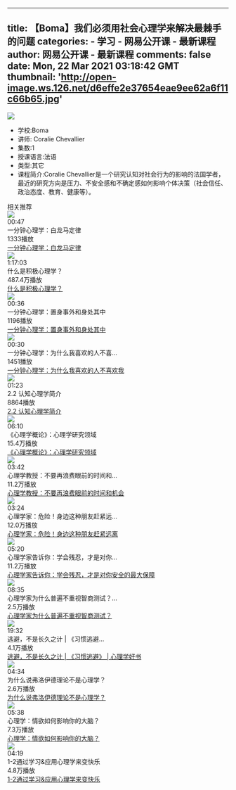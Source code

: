 
---
title: 【Boma】我们必须用社会心理学来解决最棘手的问题
categories: 
    - 学习
    - 网易公开课 - 最新课程
author: 网易公开课 - 最新课程
comments: false
date: Mon, 22 Mar 2021 03:18:42 GMT
thumbnail: 'http://open-image.ws.126.net/d6effe2e37654eae9ee62a6f11c66b65.jpg'
---

<div>   
<div class="i-container" data-v-7c950774 data-v-13cdc7c7><div class="i-container__img" data-v-7c950774><img src="http://open-image.ws.126.net/d6effe2e37654eae9ee62a6f11c66b65.jpg" referrerpolicy="no-referrer"></div>  <ul data-v-7c950774><li class="i-container__item" data-v-7c950774><span data-v-7c950774>学校:</span>Boma</li> <li class="i-container__item" data-v-7c950774><span data-v-7c950774>讲师:</span> Coralie Chevallier</li> <li class="i-container__item" data-v-7c950774><span data-v-7c950774>集数:</span>1</li> <li class="i-container__item" data-v-7c950774><span data-v-7c950774>授课语言:</span>法语</li> <li class="i-container__item" data-v-7c950774><span data-v-7c950774>类型:</span>其它</li> <li class="i-container__desc" data-v-7c950774><span data-v-7c950774>课程简介:</span>Coralie Chevallier是一个研究认知对社会行为的影响的法国学者，最近的研究方向是压力、不安全感和不确定感如何影响个体决策（社会信任、政治态度、教育、健康等）。</li></ul> <div class="recommend-block" data-v-7c950774><div class="title" data-v-7c950774>相关推荐</div> <div class="course-list recommend-item" data-v-8ea4e40c data-v-7c950774><div data-v-8ea4e40c><div class="course-content" data-v-db421970 data-v-8ea4e40c><div class="course-left" data-v-db421970><div class="course-img" data-v-db421970><img src="http://videoimg.ws.126.net/cover/20210302/s5Ltv8jW6_cover.jpg?imageView&thumbnail=224y126&quality=95" loading="lazy" data-v-db421970 referrerpolicy="no-referrer"></div> <div class="course-time" data-v-db421970>00:47</div></div> <div class="course-right" data-v-db421970><div title="一分钟心理学：白龙马定律" class="course-title" data-v-db421970>一分钟心理学：白龙马定律</div> <div class="course-count" data-v-db421970>1333播放</div></div> <div class="course-link" data-v-db421970><a href="http://open.163.com/newview/movie/free?pid=SG4CTOTLU&mid=KG4CTOTMN" title="一分钟心理学：白龙马定律">一分钟心理学：白龙马定律</a></div></div></div><div data-v-8ea4e40c><div class="course-content" data-v-db421970 data-v-8ea4e40c><div class="course-left" data-v-db421970><div class="course-img" data-v-db421970><img src="http://open-image.ws.126.net/a5954850efaf429189dd8247a999be22.jpg?imageView&thumbnail=224y126&quality=95" loading="lazy" data-v-db421970 referrerpolicy="no-referrer"></div> <div class="course-time" data-v-db421970>1:17:03</div></div> <div class="course-right" data-v-db421970><div title="什么是积极心理学？ " class="course-title" data-v-db421970>什么是积极心理学？ </div> <div class="course-count" data-v-db421970>487.4万播放</div></div> <div class="course-link" data-v-db421970><a href="http://open.163.com/newview/movie/free?pid=M6HV755O6&mid=M6HV8DF19" title="什么是积极心理学？ ">什么是积极心理学？ </a></div></div></div><div data-v-8ea4e40c><div class="course-content" data-v-db421970 data-v-8ea4e40c><div class="course-left" data-v-db421970><div class="course-img" data-v-db421970><img src="http://videoimg.ws.126.net/cover/20210302/RVxeuzvT8_cover.jpg?imageView&thumbnail=224y126&quality=95" loading="lazy" data-v-db421970 referrerpolicy="no-referrer"></div> <div class="course-time" data-v-db421970>00:36</div></div> <div class="course-right" data-v-db421970><div title="一分钟心理学：置身事外和身处其中" class="course-title" data-v-db421970>一分钟心理学：置身事外和身处其中</div> <div class="course-count" data-v-db421970>1196播放</div></div> <div class="course-link" data-v-db421970><a href="http://open.163.com/newview/movie/free?pid=TG4CTQ9VS&mid=OG4CTQA0G" title="一分钟心理学：置身事外和身处其中">一分钟心理学：置身事外和身处其中</a></div></div></div><div data-v-8ea4e40c><div class="course-content" data-v-db421970 data-v-8ea4e40c><div class="course-left" data-v-db421970><div class="course-img" data-v-db421970><img src="http://videoimg.ws.126.net/cover/20210302/XApD3yqfc_cover.jpg?imageView&thumbnail=224y126&quality=95" loading="lazy" data-v-db421970 referrerpolicy="no-referrer"></div> <div class="course-time" data-v-db421970>00:30</div></div> <div class="course-right" data-v-db421970><div title="一分钟心理学：为什么我喜欢的人不喜欢我" class="course-title" data-v-db421970>一分钟心理学：为什么我喜欢的人不喜...</div> <div class="course-count" data-v-db421970>1451播放</div></div> <div class="course-link" data-v-db421970><a href="http://open.163.com/newview/movie/free?pid=KG4CTPUR8&mid=WG4CTPURU" title="一分钟心理学：为什么我喜欢的人不喜欢我">一分钟心理学：为什么我喜欢的人不喜欢我</a></div></div></div><div data-v-8ea4e40c><div class="course-content" data-v-db421970 data-v-8ea4e40c><div class="course-left" data-v-db421970><div class="course-img" data-v-db421970><img src="http://open-image.ws.126.net/19af81fc634e49a697a760865b15c106.png?imageView&thumbnail=224y126&quality=95" loading="lazy" data-v-db421970 referrerpolicy="no-referrer"></div> <div class="course-time" data-v-db421970>01:23</div></div> <div class="course-right" data-v-db421970><div title="2.2 认知心理学简介" class="course-title" data-v-db421970>2.2 认知心理学简介</div> <div class="course-count" data-v-db421970>8864播放</div></div> <div class="course-link" data-v-db421970><a href="http://open.163.com/newview/movie/free?pid=MFV7NIG2K&mid=MG00P3K42" title="2.2 认知心理学简介">2.2 认知心理学简介</a></div></div></div><div data-v-8ea4e40c><div class="course-content" data-v-db421970 data-v-8ea4e40c><div class="course-left" data-v-db421970><div class="course-img" data-v-db421970><img src="http://open-image.ws.126.net/image/snapshot_movie/2018/12/J/5/ME2CQ36J5.jpg?imageView&thumbnail=224y126&quality=95" loading="lazy" data-v-db421970 referrerpolicy="no-referrer"></div> <div class="course-time" data-v-db421970>06:10</div></div> <div class="course-right" data-v-db421970><div title="《心理学概论》：心理学研究领域" class="course-title" data-v-db421970>《心理学概论》：心理学研究领域</div> <div class="course-count" data-v-db421970>15.4万播放</div></div> <div class="course-link" data-v-db421970><a href="http://open.163.com/newview/movie/free?pid=ME2CFUN8F&mid=ME2CQ49H5" title="《心理学概论》：心理学研究领域">《心理学概论》：心理学研究领域</a></div></div></div><div data-v-8ea4e40c><div class="course-content" data-v-db421970 data-v-8ea4e40c><div class="course-left" data-v-db421970><div class="course-img" data-v-db421970><img src="http://open-image.ws.126.net/9910f49e4a9c4790b89868fc5b64b9cd.jpg?imageView&thumbnail=224y126&quality=95" loading="lazy" data-v-db421970 referrerpolicy="no-referrer"></div> <div class="course-time" data-v-db421970>03:42</div></div> <div class="course-right" data-v-db421970><div title="心理学教授：不要再浪费眼前的时间和机会" class="course-title" data-v-db421970>心理学教授：不要再浪费眼前的时间和...</div> <div class="course-count" data-v-db421970>11.2万播放</div></div> <div class="course-link" data-v-db421970><a href="http://open.163.com/newview/movie/free?pid=MG037NUT1&mid=MG03AO6SS" title="心理学教授：不要再浪费眼前的时间和机会">心理学教授：不要再浪费眼前的时间和机会</a></div></div></div><div data-v-8ea4e40c><div class="course-content" data-v-db421970 data-v-8ea4e40c><div class="course-left" data-v-db421970><div class="course-img" data-v-db421970><img src="http://open-image.ws.126.net/6da12b152c084b6a9dbb47a7ccd9dfb2.jpg?imageView&thumbnail=224y126&quality=95" loading="lazy" data-v-db421970 referrerpolicy="no-referrer"></div> <div class="course-time" data-v-db421970>03:24</div></div> <div class="course-right" data-v-db421970><div title="心理学家：危险！身边这种朋友赶紧远离" class="course-title" data-v-db421970>心理学家：危险！身边这种朋友赶紧远...</div> <div class="course-count" data-v-db421970>12.0万播放</div></div> <div class="course-link" data-v-db421970><a href="http://open.163.com/newview/movie/free?pid=MG2HUUCNN&mid=MG2HV0D9A" title="心理学家：危险！身边这种朋友赶紧远离">心理学家：危险！身边这种朋友赶紧远离</a></div></div></div><div data-v-8ea4e40c><div class="course-content" data-v-db421970 data-v-8ea4e40c><div class="course-left" data-v-db421970><div class="course-img" data-v-db421970><img src="http://open-image.ws.126.net/2059e77d0edc4ac5ba332fdb3d6137e7.jpg?imageView&thumbnail=224y126&quality=95" loading="lazy" data-v-db421970 referrerpolicy="no-referrer"></div> <div class="course-time" data-v-db421970>05:20</div></div> <div class="course-right" data-v-db421970><div title="心理学家告诉你：学会残忍，才是对你安全的最大保障" class="course-title" data-v-db421970>心理学家告诉你：学会残忍，才是对你...</div> <div class="course-count" data-v-db421970>11.2万播放</div></div> <div class="course-link" data-v-db421970><a href="http://open.163.com/newview/movie/free?pid=MFPR56LEP&mid=MFPR95P75" title="心理学家告诉你：学会残忍，才是对你安全的最大保障">心理学家告诉你：学会残忍，才是对你安全的最大保障</a></div></div></div><div data-v-8ea4e40c><div class="course-content" data-v-db421970 data-v-8ea4e40c><div class="course-left" data-v-db421970><div class="course-img" data-v-db421970><img src="http://open-image.ws.126.net/fda0e43aa2ea48df8f2fbd31d9c227a2.png?imageView&thumbnail=224y126&quality=95" loading="lazy" data-v-db421970 referrerpolicy="no-referrer"></div> <div class="course-time" data-v-db421970>08:35</div></div> <div class="course-right" data-v-db421970><div title="心理学家为什么普遍不重视智商测试？​" class="course-title" data-v-db421970>心理学家为什么普遍不重视智商测试？...</div> <div class="course-count" data-v-db421970>2.5万播放</div></div> <div class="course-link" data-v-db421970><a href="http://open.163.com/newview/movie/free?pid=MFUJJVU04&mid=MFUJKH2LJ" title="心理学家为什么普遍不重视智商测试？​">心理学家为什么普遍不重视智商测试？​</a></div></div></div><div data-v-8ea4e40c><div class="course-content" data-v-db421970 data-v-8ea4e40c><div class="course-left" data-v-db421970><div class="course-img" data-v-db421970><img src="http://open-image.ws.126.net/4478928fe9c04585b717a404da19f22b.jpg?imageView&thumbnail=224y126&quality=95" loading="lazy" data-v-db421970 referrerpolicy="no-referrer"></div> <div class="course-time" data-v-db421970>19:32</div></div> <div class="course-right" data-v-db421970><div title="逃避，不是长久之计 | 《习惯逃避》 | 心理学好书" class="course-title" data-v-db421970>逃避，不是长久之计 | 《习惯逃避...</div> <div class="course-count" data-v-db421970>4.1万播放</div></div> <div class="course-link" data-v-db421970><a href="http://open.163.com/newview/movie/free?pid=MFVMJTDRU&mid=MFVMKITIT" title="逃避，不是长久之计 | 《习惯逃避》 | 心理学好书">逃避，不是长久之计 | 《习惯逃避》 | 心理学好书</a></div></div></div><div data-v-8ea4e40c><div class="course-content" data-v-db421970 data-v-8ea4e40c><div class="course-left" data-v-db421970><div class="course-img" data-v-db421970><img src="http://open-image.ws.126.net/feb52f223a0748f39cf06a8b0c081402.png?imageView&thumbnail=224y126&quality=95" loading="lazy" data-v-db421970 referrerpolicy="no-referrer"></div> <div class="course-time" data-v-db421970>04:34</div></div> <div class="course-right" data-v-db421970><div title="为什么说弗洛伊德理论不是心理学？ " class="course-title" data-v-db421970>为什么说弗洛伊德理论不是心理学？ </div> <div class="course-count" data-v-db421970>2.6万播放</div></div> <div class="course-link" data-v-db421970><a href="http://open.163.com/newview/movie/free?pid=MG06UO0RJ&mid=MG06URRDJ" title="为什么说弗洛伊德理论不是心理学？ ">为什么说弗洛伊德理论不是心理学？ </a></div></div></div><div data-v-8ea4e40c><div class="course-content" data-v-db421970 data-v-8ea4e40c><div class="course-left" data-v-db421970><div class="course-img" data-v-db421970><img src="http://open-image.ws.126.net/8aef4c43334c4271be92d0a6152fa4f0.png?imageView&thumbnail=224y126&quality=95" loading="lazy" data-v-db421970 referrerpolicy="no-referrer"></div> <div class="course-time" data-v-db421970>05:38</div></div> <div class="course-right" data-v-db421970><div title="心理学：情欲如何影响你的大脑？" class="course-title" data-v-db421970>心理学：情欲如何影响你的大脑？</div> <div class="course-count" data-v-db421970>7.3万播放</div></div> <div class="course-link" data-v-db421970><a href="http://open.163.com/newview/movie/free?pid=MFVASAEMH&mid=MFVASFMUK" title="心理学：情欲如何影响你的大脑？">心理学：情欲如何影响你的大脑？</a></div></div></div><div data-v-8ea4e40c><div class="course-content" data-v-db421970 data-v-8ea4e40c><div class="course-left" data-v-db421970><div class="course-img" data-v-db421970><img src="http://open-image.ws.126.net/d8d51b0bb4e044e893de612a2a1fc3b6.png?imageView&thumbnail=224y126&quality=95" loading="lazy" data-v-db421970 referrerpolicy="no-referrer"></div> <div class="course-time" data-v-db421970>04:19</div></div> <div class="course-right" data-v-db421970><div title="1-2通过学习&应用心理学来变快乐" class="course-title" data-v-db421970>1-2通过学习&应用心理学来变快乐</div> <div class="course-count" data-v-db421970>4.8万播放</div></div> <div class="course-link" data-v-db421970><a href="http://open.163.com/newview/movie/free?pid=MFVACK21H&mid=MFVADC7IR" title="1-2通过学习&应用心理学来变快乐">1-2通过学习&应用心理学来变快乐</a></div></div></div></div></div></div>  
</div>
            